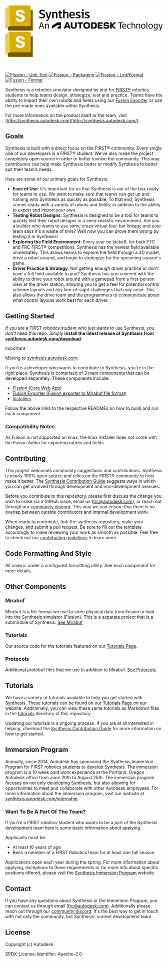 ![Synthesis: An Autodesk Technology](/fission/res/branding/Synthesis-An-Autodesk-Technology-2023-lockup-Blk-OL-No-Year-stacked.svg#gh-light-mode-only)
![Synthesis: An Autodesk Technology](/fission/res/branding/Synthesis-An-Autodesk-Technology-2023-lockup-Wht-OL-No-Year-stacked.svg#gh-dark-mode-only)

<br/>

[![Fission - Unit Test](https://github.com/Autodesk/synthesis/actions/workflows/FissionUnitTest.yml/badge.svg?branch=prod)](https://github.com/Autodesk/synthesis/actions/workflows/FissionUnitTest.yml)
[![Fission - Packaging](https://github.com/Autodesk/synthesis/actions/workflows/FissionPackage.yml/badge.svg?branch=prod)](https://github.com/Autodesk/synthesis/actions/workflows/FissionPackage.yml)
[![Fission - Lint/Format](https://github.com/Autodesk/synthesis/actions/workflows/FissionESLintFormat.yml/badge.svg?branch=prod)](https://github.com/Autodesk/synthesis/actions/workflows/FissionESLintFormat.yml)
[![Fusion - Format](https://github.com/Autodesk/synthesis/actions/workflows/BlackFormat.yml/badge.svg?branch=prod)](https://github.com/Autodesk/synthesis/actions/workflows/BlackFormat.yml)

Synthesis is a robotics simulator designed by and for [FIRST®](https://www.firstinspires.org/) robotics students to help teams design, strategize, test and practice. Teams have the ability to import their own robots and fields using our [Fusion Exporter](/exporter/) or use the pre-made ones available within Synthesis.

For more information on the product itself or the team, visit [http://synthesis.autodesk.com](http://synthesis.autodesk.com/).

## Goals

Synthesis is built with a direct focus on the FIRST® community. Every single one of our developers is a FIRST® student. We've also made the project completely open source in order to better involve the community. This way contributors can help make Synthesis better or modify Synthesis to better suit their team’s needs.

Here are some of our primary goals for Synthesis:

- **Ease of Use**: It's important for us that Synthesis is out of the box ready for teams to use. We want to make sure that teams can get up and running with Synthesis as quickly as possible. To that end, Synthesis comes ready with a variety of robots and fields; in addition to the ability to export and import your own.
- **Testing Robot Designs**: Synthesis is designed to be a tool for teams to quickly test their robot designs in a semi-realistic environment. Are you a builder who wants to use some crazy virtual four-bar linkage and your team says it's a waste of time? Well now you can prove them wrong by testing it in Synthesis!
- **Exploring the Field Environment**: Every year on kickoff, for both FTC and FRC FIRST® competitions, Synthesis has the newest field available immediately. This allows teams to explore the field through a 3D model, drive a robot around, and begin to strategize for the upcoming season's game.
- **Driver Practice & Strategy**: Not getting enough driver practice or don't have a full field available to you? Synthesis has you covered with the ability to drive your robot around with a gamepad from a first-person view at the driver station; allowing you to get a feel for potential control scheme layouts and any line-of-sight challenges that may arise. This also allows the drive team and the programmers to communicate about what control layouts work best for each driver.

## Getting Started

If you are a FIRST robotics student who just wants to use Synthesis, you *don't* need this repo. Simply **install the latest release of Synthesis from [synthesis.autodesk.com/download](https://synthesis.autodesk.com/download.html)**.

> [!IMPORTANT]
> Moving to [synthesis.autodesk.com](http://synthesis.autodesk.com/).

If you're a developer who wants to contribute to Synthesis, you're in the right place. Synthesis is comprised of 3 main components that can be developed separately. These components include:

- [Fission (Core Web App)](/fission/README.md)
- [Fusion Exporter (Fusion exporter to Mirabuf file format)](/exporter/SynthesisFusionAddin/README.md)
- [Installers](/installer/)

Follow the above links to the respective READMEs on how to build and run each component.

### Compatibility Notes

As Fusion is not supported on linux, the linux installer does not come with the Fusion Addin for exporting robots and fields.

## Contributing

This project welcomes community suggestions and contributions. Synthesis is nearly 100% open source and relies on the FIRST® community to help make it better. The [Synthesis Contribution Guide](/CONTRIBUTING.md) suggests ways in which you can get involved through development and non-development avenues.

Before you contribute to this repository, please first discuss the change you wish to make via a GitHub issue, email us ([frc@autodesk.com](mailto:frc@autodesk.com)), or reach out through our [community discord](https://www.discord.gg/hHcF9AVgZA). This way we can ensure that there is no overlap between outside contributors and internal development work.

When ready to contribute, fork the synthesis repository, make your changes, and submit a pull request. Be sure to fill out the template accordingly to make reviewing your work as smooth as possible. Feel free to check out our [contributing guidelines](/CONTRIBUTING.md) to learn more.

## Code Formatting And Style

All code is under a configured formatting utility. See each component for more details.

## Other Components

### Mirabuf

Mirabuf is a file format we use to store physical data from Fusion to load into the Synthesis simulator (Fission). This is a separate project that is a submodule of Synthesis. [See Mirabuf](https://github.com/HiceS/mirabuf/)

### Tutorials

Our source code for the tutorials featured on our [Tutorials Page](https://synthesis.autodesk.com/tutorials.html).

### Protocols

Additional protobuf files that we use in addition to Mirabuf. [See Protocols](/protocols/README.md)

## Tutorials

We have a variety of tutorials available to help you get started with Synthesis. These tutorials can be found on our [Tutorials Page](https://synthesis.autodesk.com/tutorials.html) on our website. Additionally, you can view these same tutorials as Markdown files in the [tutorials](/tutorials/) directory of this repository.

Updating our tutorials is a ongoing process. If you are at all interested in helping, checkout the [Synthesis Contribution Guide](/CONTRIBUTING.md) for more information on how to get started.

## Immersion Program

Annually, since 2014, Autodesk has sponsored the Synthesis Immersion Program for FIRST robotics students to develop Synthesis. The immersion program is a 10 week paid work experience at the Portland, Oregon Autodesk office from June 20th to August 25th. The immersion program focuses on not only developing Synthesis, but also allowing for opportunities to meet and collaborate with other Autodesk employees. For more information about the immersion program, visit our website at [synthesis.autodesk.com/internship](https://synthesis.autodesk.com/internship.html).

### Want To Be A Part Of The Team?

If you're a FIRST robotics student who wants to be a part of the Synthesis development team here is some basic information about applying.

Applicants must be:

- At least 16 years of age
- Been a member of a FIRST Robotics team for at least one full season

Applications open each year during the spring. For more information about applying, exceptions to these requirements or for more info about specific positions offered, please visit the [Synthesis Immersion Program](https://synthesis.autodesk.com/internship.html) website.

## Contact

If you have any questions about Synthesis or the Immersion Program, you can contact us through email ([frc@autodesk.com](mailto:frc@autodesk.com)). Additionally please reach out through our [community discord](https://www.discord.gg/hHcF9AVgZA). It's the best way to get in touch with not only the community, but Synthesis' current development team.

## License

Copyright (c) Autodesk

SPDX-License-Identifier: Apache-2.0
